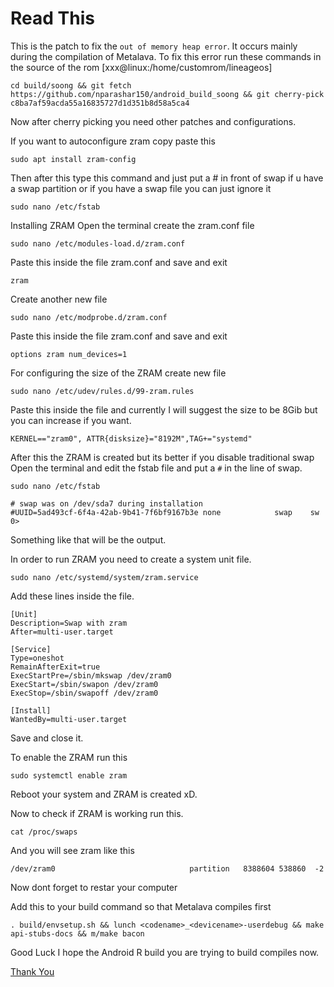 # Read This

This is the patch to fix the `out of memory heap error`.
It occurs mainly during the compilation of Metalava.
To fix this error run these commands in the source of the rom [xxx@linux:/home/customrom/lineageos]
  
    cd build/soong && git fetch https://github.com/nparashar150/android_build_soong && git cherry-pick c8ba7af59acda55a16835727d1d351b8d58a5ca4
    
Now after cherry picking you need other patches and configurations.

If you want to autoconfigure zram copy paste this

    sudo apt install zram-config
    
Then after this type this command and just put a # in front of swap if u have a swap partition or if you have a swap file you can just ignore it

    sudo nano /etc/fstab

Installing ZRAM
    Open the terminal create the zram.conf file 
    
    sudo nano /etc/modules-load.d/zram.conf
        
   Paste this inside the file zram.conf and save and exit 
        
    zram
    
   Create another new file 
    
    sudo nano /etc/modprobe.d/zram.conf
       
   Paste this inside the file zram.conf and save and exit
    
    options zram num_devices=1
        
   For configuring the size of the ZRAM create new file
        
    sudo nano /etc/udev/rules.d/99-zram.rules
        
   Paste this inside the file and currently I will suggest the size to be 8Gib but you can increase if you want.
        
    KERNEL=="zram0", ATTR{disksize}="8192M",TAG+="systemd"
        

After this the ZRAM is created but its better if you disable traditional swap
    Open the terminal and edit the fstab file and put a `#` in the line of swap.
      
    sudo nano /etc/fstab
      
    # swap was on /dev/sda7 during installation
    #UUID=5ad493cf-6f4a-42ab-9b41-7f6bf9167b3e none            swap    sw              0>
 
   Something like that will be the output.

In order to run ZRAM you need to create a system unit file.

    sudo nano /etc/systemd/system/zram.service
    
Add these lines inside the file.

    [Unit]
    Description=Swap with zram
    After=multi-user.target

    [Service]
    Type=oneshot 
    RemainAfterExit=true
    ExecStartPre=/sbin/mkswap /dev/zram0
    ExecStart=/sbin/swapon /dev/zram0
    ExecStop=/sbin/swapoff /dev/zram0

    [Install]
    WantedBy=multi-user.target
    
Save and close it.

To enable the ZRAM run this

    sudo systemctl enable zram

Reboot your system and ZRAM is created xD.

Now to check if ZRAM is working run this.

    cat /proc/swaps
    
And you will see zram like this

    /dev/zram0                              partition	8388604	538860	-2
    
Now dont forget to restar your computer    

Add this to your build command so that Metalava compiles first

    . build/envsetup.sh && lunch <codename>_<devicename>-userdebug && make api-stubs-docs && m/make bacon

Good Luck I hope the Android R build you are trying to build compiles now. 



[Thank You](https://github.com/gigabyte-1000)
